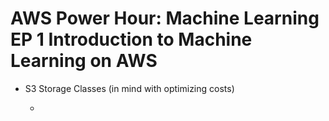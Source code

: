 # **AWS Power Hour: Machine Learning EP 1 Introduction to Machine Learning on AWS**

- S3 Storage Classes (in mind with optimizing costs)

  - 
